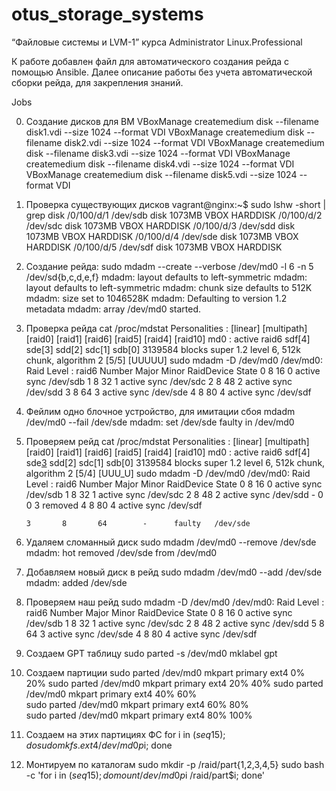 # otus_storage_systems
“Файловые системы и LVM-1” курса Administrator Linux.Professional

К работе добавлен файл для автоматического создания рейда с помощью Ansible.
Далее описание работы без учета автоматической сборки рейда, для закрепления знаний. 

Jobs

0. Создание дисков для ВМ
VBoxManage createmedium disk --filename disk1.vdi --size 1024 --format VDI
VBoxManage createmedium disk --filename disk2.vdi --size 1024 --format VDI
VBoxManage createmedium disk --filename disk3.vdi --size 1024 --format VDI
VBoxManage createmedium disk --filename disk4.vdi --size 1024 --format VDI
VBoxManage createmedium disk --filename disk5.vdi --size 1024 --format VDI


1. Проверка существующих дисков
vagrant@nginx:~$ sudo lshw -short | grep disk
/0/100/d/1    /dev/sdb   disk       1073MB VBOX HARDDISK
/0/100/d/2    /dev/sdc   disk       1073MB VBOX HARDDISK
/0/100/d/3    /dev/sdd   disk       1073MB VBOX HARDDISK
/0/100/d/4    /dev/sde   disk       1073MB VBOX HARDDISK
/0/100/d/5    /dev/sdf   disk       1073MB VBOX HARDDISK

2. Создание рейда:
sudo mdadm --create --verbose /dev/md0 -l 6 -n 5 /dev/sd{b,c,d,e,f}
mdadm: layout defaults to left-symmetric
mdadm: layout defaults to left-symmetric
mdadm: chunk size defaults to 512K
mdadm: size set to 1046528K
mdadm: Defaulting to version 1.2 metadata
mdadm: array /dev/md0 started.

3. Проверка рейда
cat /proc/mdstat
Personalities : [linear] [multipath] [raid0] [raid1] [raid6] [raid5] [raid4] [raid10] 
md0 : active raid6 sdf[4] sde[3] sdd[2] sdc[1] sdb[0]
      3139584 blocks super 1.2 level 6, 512k chunk, algorithm 2 [5/5] [UUUUU]
sudo mdadm -D /dev/md0
/dev/md0:
        Raid Level : raid6
    Number   Major   Minor   RaidDevice State
       0       8       16        0      active sync   /dev/sdb
       1       8       32        1      active sync   /dev/sdc
       2       8       48        2      active sync   /dev/sdd
       3       8       64        3      active sync   /dev/sde
       4       8       80        4      active sync   /dev/sdf
4. Фейлим одно блочное устройство, для имитации сбоя
mdadm /dev/md0 --fail /dev/sde
mdadm: set /dev/sde faulty in /dev/md0
5. Проверяем рейд
cat /proc/mdstat
Personalities : [linear] [multipath] [raid0] [raid1] [raid6] [raid5] [raid4] [raid10] 
md0 : active raid6 sdf[4] sde[3](F) sdd[2] sdc[1] sdb[0]
      3139584 blocks super 1.2 level 6, 512k chunk, algorithm 2 [5/4] [UUU_U]
sudo mdadm -D /dev/md0
/dev/md0:
        Raid Level : raid6
    Number   Major   Minor   RaidDevice State
       0       8       16        0      active sync   /dev/sdb
       1       8       32        1      active sync   /dev/sdc
       2       8       48        2      active sync   /dev/sdd
       -       0        0        3      removed
       4       8       80        4      active sync   /dev/sdf

       3       8       64        -      faulty   /dev/sde
6. Удаляем сломанный диск
sudo mdadm /dev/md0 --remove /dev/sde
mdadm: hot removed /dev/sde from /dev/md0
7. Добавляем новый диск в рейд
sudo mdadm /dev/md0 --add /dev/sde
mdadm: added /dev/sde
8. Проверяем наш рейд
sudo mdadm -D /dev/md0
/dev/md0:
        Raid Level : raid6
    Number   Major   Minor   RaidDevice State
       0       8       16        0      active sync   /dev/sdb
       1       8       32        1      active sync   /dev/sdc
       2       8       48        2      active sync   /dev/sdd
       5       8       64        3      active sync   /dev/sde
       4       8       80        4      active sync   /dev/sdf
9. Создаем GPT таблицу
sudo parted -s /dev/md0 mklabel gpt
10. Создаем партиции 
sudo parted /dev/md0 mkpart primary ext4 0% 20%
sudo parted /dev/md0 mkpart primary ext4 20% 40%
sudo parted /dev/md0 mkpart primary ext4 40% 60%        
sudo parted /dev/md0 mkpart primary ext4 60% 80%        
sudo parted /dev/md0 mkpart primary ext4 80% 100%       
11. Создаем на этих партициях ФС
for i in $(seq 1 5); do sudo mkfs.ext4 /dev/md0p$i; done
12. Монтируем по каталогам
sudo mkdir -p /raid/part{1,2,3,4,5}
sudo bash -c 'for i in $(seq 1 5); do mount /dev/md0p$i /raid/part$i; done'
















